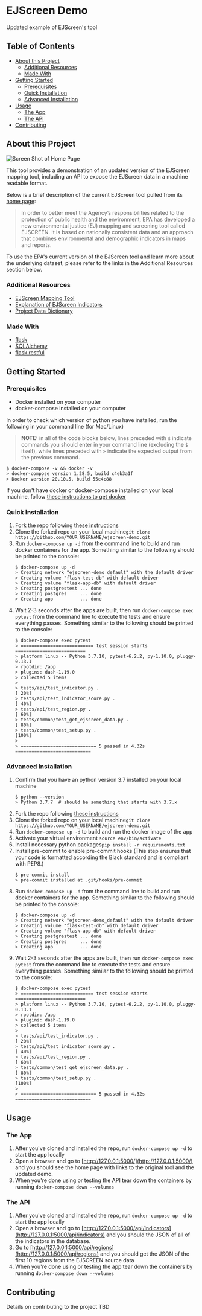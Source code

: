 # EJScreen Demo

Updated example of EJScreen's tool

## Table of Contents

- [About this Project](#overview)
  - [Additional Resources](#additional-resources)
  - [Made With](#made-with)
- [Getting Started](#getting-started)
  - [Prerequisites](#prerequisites)
  - [Quick Installation](#quick-installation)
  - [Advanced Installation](#advanced-installation)
- [Usage](#usage)
  - [The App](#the-app)
  - [The API](#the-api)
- [Contributing](#contributing)

## About this Project

![Screen Shot of Home Page](mapper/static/homescreen.png)

This tool provides a demonstration of an updated version of the EJScreen mapping tool, including an API to expose the EJScreen data in a machine readable format.

Below is a brief description of the current EJScreen tool pulled from its [home page](https://www.epa.gov/ejscreen):

> In order to better meet the Agency’s responsibilities related to the protection of public health and the environment, EPA has developed a new environmental justice (EJ) mapping and screening tool called EJSCREEN. It is based on nationally consistent data and an approach that combines environmental and demographic indicators in maps and reports.

To use the EPA's current version of the EJScreen tool and learn more about the underlying dataset, please refer to the links in the Additional Resources section below.

### Additional Resources

- [EJScreen Mapping Tool](https://ejscreen.epa.gov/mapper/)
- [Explanation of EJScreen Indicators](https://www.epa.gov/ejscreen/understanding-ejscreen-results)
- [Project Data Dictionary](docs/data-dictionary.md)

### Made With

- [flask](https://flask.palletsprojects.com/en/1.1.x/)
- [SQLAlchemy](https://www.sqlalchemy.org/)
- [flask restful](https://flask-restful.readthedocs.io/en/latest/)

## Getting Started

### Prerequisites

- Docker installed on your computer
- docker-compose installed on your computer

In order to check which version of python you have installed, run the following in your command line (for Mac/Linux)

> **NOTE:** in all of the code blocks below, lines preceded with `$` indicate commands you should enter in your command line (excluding the `$` itself), while lines preceded with `>` indicate the expected output from the previous command.

```
$ docker-compose -v && docker -v
> docker-compose version 1.28.5, build c4eb3a1f
> Docker version 20.10.5, build 55c4c88
```

If you don't have docker or docker-compose installed on your local machine, follow [these instructions to get docker](https://docs.docker.com/get-docker/)

### Quick Installation

1. Fork the repo following [these instructions](https://docs.github.com/en/github/getting-started-with-github/fork-a-repo)
1. Clone the forked repo on your local machine`git clone https://github.com/YOUR_USERNAME/ejscreen-demo.git`
1. Run `docker-compose up -d` from the command line to build and run docker containers for the app. Something similar to the following should be printed to the console:
   ```
   $ docker-compose up -d          
   > Creating network "ejscreen-demo_default" with the default driver
   > Creating volume "flask-test-db" with default driver
   > Creating volume "flask-app-db" with default driver
   > Creating postgrestest ... done
   > Creating postgres     ... done
   > Creating app          ... done
   ```
1. Wait 2-3 seconds after the apps are built, then run `docker-compose exec pytest` from the command line to execute the tests and ensure everything passes. Something similar to the following should be printed to the console:
   ```
   $ docker-compose exec pytest
   > =========================== test session starts ==========================
   > platform linux -- Python 3.7.10, pytest-6.2.2, py-1.10.0, pluggy-0.13.1
   > rootdir: /app
   > plugins: dash-1.19.0
   > collected 5 items
   >
   > tests/api/test_indicator.py .                                       [ 20%]
   > tests/api/test_indicator_score.py .                                 [ 40%]
   > tests/api/test_region.py .                                          [ 60%]
   > tests/common/test_get_ejscreen_data.py .                            [ 80%]
   > tests/common/test_setup.py .                                        [100%]
   >
   > ============================ 5 passed in 4.32s ============================
   ```

### Advanced Installation

1. Confirm that you have an python version 3.7 installed on your local machine
   ```
   $ python --version
   > Python 3.7.7  # should be something that starts with 3.7.x
   ```
1. Fork the repo following [these instructions](https://docs.github.com/en/github/getting-started-with-github/fork-a-repo)
1. Clone the forked repo on your local machine`git clone https://github.com/YOUR_USERNAME/ejscreen-demo.git`
1. Run `docker-compose up -d` to build and run the docker image of the app
1. Activate your virtual environment `source env/bin/activate`
1. Install necessary python packages`pip install -r requirements.txt`
1. Install pre-commit to enable pre-commit hooks (This step ensures that your code is formatted according the Black standard and is compliant with PEP8.)
   ```
   $ pre-commit install
   > pre-commit installed at .git/hooks/pre-commit
   ```
1. Run `docker-compose up -d` from the command line to build and run docker containers for the app. Something similar to the following should be printed to the console:
   ```
   $ docker-compose up -d          
   > Creating network "ejscreen-demo_default" with the default driver
   > Creating volume "flask-test-db" with default driver
   > Creating volume "flask-app-db" with default driver
   > Creating postgrestest ... done
   > Creating postgres     ... done
   > Creating app          ... done
   ```
1. Wait 2-3 seconds after the apps are built, then run `docker-compose exec pytest` from the command line to execute the tests and ensure everything passes. Something similar to the following should be printed to the console:
   ```
   $ docker-compose exec pytest
   > =========================== test session starts ==========================
   > platform linux -- Python 3.7.10, pytest-6.2.2, py-1.10.0, pluggy-0.13.1
   > rootdir: /app
   > plugins: dash-1.19.0
   > collected 5 items
   >
   > tests/api/test_indicator.py .                                       [ 20%]
   > tests/api/test_indicator_score.py .                                 [ 40%]
   > tests/api/test_region.py .                                          [ 60%]
   > tests/common/test_get_ejscreen_data.py .                            [ 80%]
   > tests/common/test_setup.py .                                        [100%]
   >
   > ============================ 5 passed in 4.32s ============================
   ```

## Usage

### The App

1. After you've cloned and installed the repo, run `docker-compose up -d` to start the app locally
1. Open a browser and go to [http://127.0.0.1:5000/](http://127.0.0.1:5000/) and you should see the home page with links to the original tool and the updated demo.
1. When you're done using or testing the API tear down the containers by running `docker-compose down --volumes`

### The API

1. After you've cloned and installed the repo, run `docker-compose up -d` to start the app locally
1. Open a browser and go to [http://127.0.0.1:5000/api/indicators](http://127.0.0.1:5000/api/indicators) and you should the JSON of all of the indicators in the database.
1. Go to [http://127.0.0.1:5000/api/regions](http://127.0.0.1:5000/api/regions) and you should get the JSON of the first 10 regions from the EJSCREEN source data
1. When you're done using or testing the app tear down the containers by running `docker-compose down --volumes`

## Contributing

Details on contributing to the project TBD

